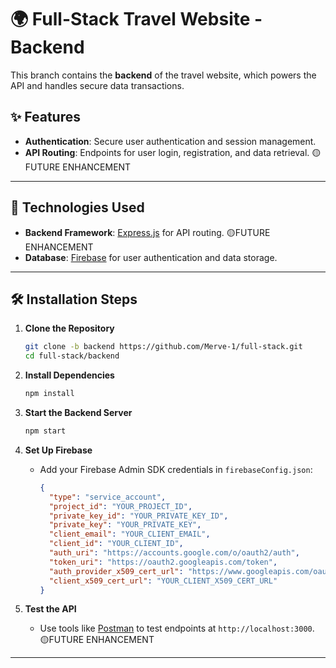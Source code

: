 # 🌍 Full-Stack Travel Website - Backend  

This branch contains the **backend** of the travel website, which powers the API and handles secure data transactions.  

## ✨ Features  
- **Authentication**: Secure user authentication and session management.  
- **API Routing**: Endpoints for user login, registration, and data retrieval. 🟡FUTURE ENHANCEMENT

---

## 🚀 Technologies Used  
- **Backend Framework**: [Express.js](https://expressjs.com/) for API routing. 🟡FUTURE ENHANCEMENT
- **Database**: [Firebase](https://firebase.google.com/) for user authentication and data storage.  

---

## 🛠️ Installation Steps  

1. **Clone the Repository**  
   ```bash
   git clone -b backend https://github.com/Merve-1/full-stack.git
   cd full-stack/backend
   ```

2. **Install Dependencies**  
   ```bash
   npm install
   ```

3. **Start the Backend Server**  
   ```bash
   npm start
   ```

4. **Set Up Firebase**  
   - Add your Firebase Admin SDK credentials in `firebaseConfig.json`:  
     ```json
     {
       "type": "service_account",
       "project_id": "YOUR_PROJECT_ID",
       "private_key_id": "YOUR_PRIVATE_KEY_ID",
       "private_key": "YOUR_PRIVATE_KEY",
       "client_email": "YOUR_CLIENT_EMAIL",
       "client_id": "YOUR_CLIENT_ID",
       "auth_uri": "https://accounts.google.com/o/oauth2/auth",
       "token_uri": "https://oauth2.googleapis.com/token",
       "auth_provider_x509_cert_url": "https://www.googleapis.com/oauth2/v1/certs",
       "client_x509_cert_url": "YOUR_CLIENT_X509_CERT_URL"
     }
     ```

5. **Test the API**  
   - Use tools like [Postman](https://www.postman.com/) to test endpoints at `http://localhost:3000`. 🟡FUTURE ENHANCEMENT

---

